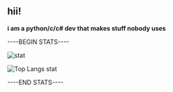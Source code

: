 ## hii!
**i am a python/c/c# dev that makes stuff nobody uses**


----BEGIN STATS----

![stat](https://github-readme-stats.vercel.app/api?username=sctech-tr&show_icons=true&theme=tokyonight)

![Top Langs stat](https://github-readme-stats.vercel.app/api/top-langs/?username=sctech-tr&layout=donut-vertical&langs_count=8&theme=tokyonight)

----END STATS----
